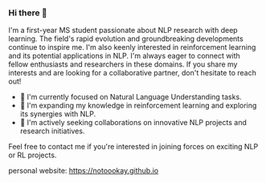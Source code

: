 ### Hi there 👋

<!--
**notoookay/notoookay** is a ✨ _special_ ✨ repository because its `README.md` (this file) appears on your GitHub profile.

Here are some ideas to get you started:

- 🔭 I’m currently working on ...
- 🌱 I’m currently learning ...
- 👯 I’m looking to collaborate on ...
- 🤔 I’m looking for help with ...
- 💬 Ask me about ...
- 📫 How to reach me: ...
- 😄 Pronouns: ...
- ⚡ Fun fact: ...
-->

I'm a first-year MS student passionate about NLP research with deep learning. The field's rapid evolution and groundbreaking developments continue to inspire me. I'm also keenly interested in reinforcement learning and its potential applications in NLP.
I'm always eager to connect with fellow enthusiasts and researchers in these domains. If you share my interests and are looking for a collaborative partner, don't hesitate to reach out!

- 🔭 I'm currently focused on Natural Language Understanding tasks.
- 🌱 I'm expanding my knowledge in reinforcement learning and exploring its synergies with NLP.
- 👯 I'm actively seeking collaborations on innovative NLP projects and research initiatives.

Feel free to contact me if you're interested in joining forces on exciting NLP or RL projects.

personal website: https://notoookay.github.io
